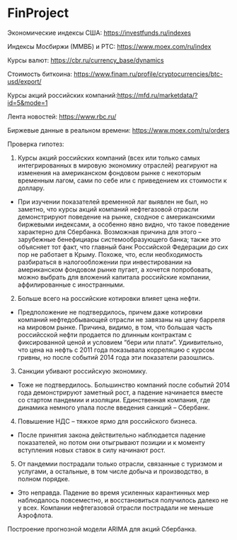 # FinProject

Экономические индексы США: https://investfunds.ru/indexes

Индексы Мосбиржи (ММВБ) и РТС: https://www.moex.com/ru/index

Курсы валют: https://cbr.ru/currency_base/dynamics

Стоимость биткоина: https://www.finam.ru/profile/cryptocurrencies/btc-usd/export/

Курсы акций российских компаний:https://mfd.ru/marketdata/?id=5&mode=1

Лента новостей: https://www.rbc.ru/

Биржевые данные в реальном времени: https://www.moex.com/ru/orders

Проверка гипотез:
1. Курсы акций российских компаний (всех или только самых интегрированных в мировую экономику отраслей) реагируют на изменения на американском фондовом рынке с некоторым временным лагом, сами по себе или с приведением их стоимости к доллару.
- При изучении показателей временной лаг выявлен не был, но заметно, что курсы акций компаний нефтегазовой отрасли демонстрируют поведение на рынке, сходное с американскими биржевыми индексами, а особенно явно видно, что такое поведение характерно для Сбербанка. Возможная причина для этого – зарубежные бенефициары системообразующего банка; также это объясняет тот факт, что главный банк Российской Федерации до сих пор не работает в Крыму. 
Похоже, что, если необходимость разбираться в налогообложении при инвестировании на американском фондовом рынке пугает, а хочется попробовать, можно выбрать для вложений капитала российские компании, аффилированные с иностранными.

2. Больше всего на российские котировки влияет цена нефти.
- Предположение не подтвердилось, причем даже котировки компаний нефтедобывающей отрасли не завязаны на цену барреля на мировом рынке. Причина, видимо, в том, что большая часть российсской нефти продается по длинным контрактам с фиксированной ценой и условием “бери или плати”. Удиивительно, что цена на нефть с 2011 года показывала корреляцию с курсом гривны, но после событий 2014 года эти показатели разошлись.

3. Санкции убивают российскую экономику.
- Тоже не подтвердилось. Большинство компаний после событий 2014 года демонстрируют заметный рост, а падение начинается вместе со стартом пандемии и изоляции. Единственная компания, где динамика немного упала после введения санкций – Сбербанк.

4. Повышение НДС – тяжкое ярмо для российского бизнеса.
- После принятия закона действительно наблюдается падение показателей, но потом они отыгрывают позиции и к моменту вступления новых ставок в силу начинают рост.

5. От пандемии пострадали только отрасли, связанные с туризмом и услугами, а остальные, в том числе добыча и производство, в полном порядке.
- Это неправда. Падение во время усиленных карантинных мер наблюдалось повсеместно, и восстановиться получилось далеко не у всех. Компании нефтегазовой отрасли пострадали не меньше Аэрофлота. 

Построение прогнозной модели ARIMA для акций Сбербанка.
